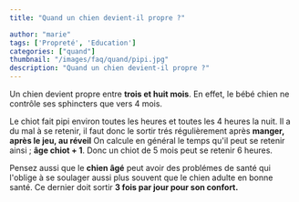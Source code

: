 ```yaml
---
title: "Quand un chien devient-il propre ?"

author: "marie"
tags: ['Propreté', 'Education']
categories: ["quand"]
thumbnail: "/images/faq/quand/pipi.jpg"
description: "Quand un chien devient-il propre ?"
---
```


Un chien devient propre entre <b>trois et huit mois</b>. En effet, le bébé chien ne contrôle ses sphincters que vers 4 mois.


Le chiot fait pipi environ toutes les heures et toutes les 4 heures la nuit. Il a du mal à se retenir, il faut donc le sortir trés régulièrement après <b>manger, après le jeu, au réveil</b> On calcule en général le temps qu'il peut se retenir ainsi ; <b>âge chiot + 1</b>. Donc un chiot de 5 mois peut se retenir 6 heures.

Pensez aussi que le <b>chien âgé</b> peut avoir des problémes de santé qui l'oblige à se soulager aussi plus souvent que le chien adulte en bonne santé. Ce dernier doit sortir <b>3 fois par jour pour son confort.</b>